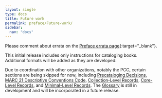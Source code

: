 ```yaml
---
layout: single
type: docs
title: Future work
permalink: preface/Future-work/
sidebar:
  nav: "docs"
---
```


Please comment about errata on the [Preface errata page](https://docs.google.com/document/d/1KSt090ycV2BCt6I9vIpcknGrQcyXAK8WtRKg_WvYDEA/edit#heading=h.9jw77wuk8mmu){:target="_blank"}.

This initial release includes only instructions for cataloging books. Additional formats will be added as they are developed.

Due to coordination with other organizations, notably the PCC, certain sections are being skipped for now, including [Precataloging Decisions](/DCRMR/introduction/#i019-precataloging-decisions), [MARC 21 Descriptive Conventions Code](/DCRMR/appendixes/Appendix-a/), [Collection-Level Records](/DCRMR/appendixes/Appendix-b/), [Core-Level Records](/DCRMR/appendixes/Appendix-c/), and [Minimal-Level Records](/DCRMR/appendixes/Appendix-d/). The [Glossary](/DCRMR/glossary/) is still in development and will be incorporated in a future release.
